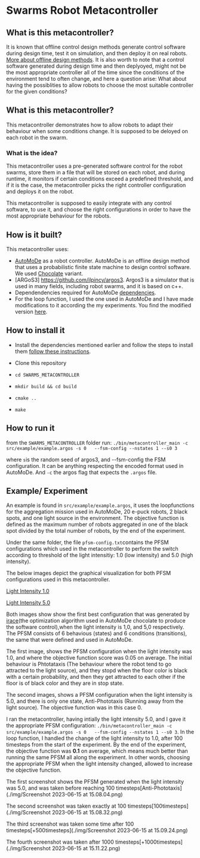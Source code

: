 # Swarms Robot Metacontroller

## What is this metacontroller?

It is known that offline control design methods generate control software during design time, test it on simulation, and then deploy it on real robots. [More about offline design methods](https://www.frontiersin.org/articles/10.3389/frobt.2019.00059/full). It is also worth to note that a control software generated during design time and then deplyoyed, might not be the most appropriate controller all of the time since the conditions of the environment tend to often change, and here a question arise: What about having the possiblities to allow robots to choose the most suitable controller for the given conditions? 


## What is this metacontroller?

This metacontroller demonstrates how to allow robots to adapt their behaviour when some conditions change. It is supposed to be deloyed on each robot in the swarm.

### What is the idea?

This metacontroller uses a pre-generated software control for the robot swarms, store them in a file that will be stored on each robot, and during runtime, it monitors if certain conditions exceed a predefined threshold, and if it is the case, the metacontroller picks the right controller configuration and deploys it on the robot. 

This metacontroller is supposed to easily integrate with any control software, to use it, and choose the right configurations in order to have the most appropriate behaviour for the robots.

## How is it built?

This metacontroller uses:
- [AutoMoDe](https://github.com/demiurge-project/ARGoS3-AutoMoDe) as a robot controller. AutoMoDe is an offline design method that uses a probabilistic finite state machine to design control software. We used [Chocolate](https://iridia.ulb.ac.be/IridiaTrSeries/rev/IridiaTr2014-015r003.pdf) variant.
- [ARGoS3] https://github.com/ilpincy/argos3. Argos3 is a simulator that is used in many fields, including robot swarms, and it is based on c++.
- Dependendencies required for AutoMoDe [dependencies](https://iridia.ulb.ac.be/wiki/Getting_started_for_Demiurge).
- For the loop function, I used the one used in AutoMoDe and I have made modifications to it according the my experiments. You find the modified version [here](https://github.com/FahimaGold/experiments-loop-functions).

## How to install it

- Install the dependencies mentioned earlier and follow the steps to install them [follow these instructions](https://iridia.ulb.ac.be/wiki/Getting_started_for_Demiurge).

- Clone this repository
- `cd SWARMS_METACONTROLLER`
- `mkdir build && cd build`
- `cmake ..`
- `make`

## How to run it

from the `SWARMS_METACONTROLLER` folder run:
`./bin/metacontroller_main -c src/example/example.argos -s 0   --fsm-config --nstates 1 --s0 3`

where `s`is the random seed of argos3, and --fsm-config the FSM configuration. It can be anything respecting the encoded format used in AutoMoDe. And `-c` the argos flag that expects the `.argos` file.

## Example/ Experiment

An example is found in `src/example/example.argos`, it uses the loopfunctions for the aggregation mission used in AutoMoDe, 20 e-puck robots, 2 black spots, and one light source in the environment. The objective function is defined as the maximum number of robots aggregated in one of the black spot divided by the total number of robots, by the end of the experiment.

Under the same folder, the file `pfsm-config.txt`contains the PFSM configurations which used in the metacontroller to perform the switch according to threshold of the light intensitiy: 1.0 (low intensity) and 5.0 (high intensity). 

The below images depict the graphical visualization for both PFSM configurations used in this metacontroller.

[Light Intensity 1.0](./img/aggregation_cngID_31291light_0.1.png)

[Light Intensity 5.0](./img/aggregation_configID3_light_5.0.png)

Both images show show the first best configuration that was generated by [irace](https://mlopez-ibanez.github.io/irace/)(the optimization algorithm used in AutoMoDe chocolate to produce the software control),when the light intensity is 1,0, and 5,0 respectively. The PFSM consists of 6 behavious (states) and 6 conditions (transitions), the same that were defined and used in AutoMoDe. 

The first image, shows the PFSM configuration when the light intensity was 1.0, and where the objective function score was 0.05 on average. The initial behaviour is Phtotataxis (The behaviour where the robot tend to go attracted to the light source), and they stopd when the floor color is black with a certain probability, and then they get attracted to each other if the floor is of black color and they are in stop state.

The second images, shows a PFSM configuration when the light intensity is 5.0, and there is only one state, Anti-Phototaxis (Running away from the light source). The objective function was in this case 0.

I ran the metacontroller, having intially the light intensity 5.0, and I gave it the appropriate PFSM configuration: `./bin/metacontroller_main -c src/example/example.argos -s 0   --fsm-config --nstates 1 --s0 3`. In the loop function, I handled the change of the light intensity to 1.0, after 100 timesteps from the start of the experiment. By the end of the experiment, the objective function was **0.1** on average, which means much better than running the same PFSM all along the experiment. In other words, choosing the appropriate PFSM when the light intensity changed, allowed to increase the objective function. 

The first screenshot shows the PFSM generated when the light intensity was 5.0, and was taken before reaching 100 timesteps[Anti-Phototaxis](./img/Screenshot 2023-06-15 at 15.08.04.png)

The second screenshot was taken exactly at 100 timesteps[100timesteps](./img/Screenshot 2023-06-15 at 15.08.32.png)


The third screenshot was taken some time after 100 timesteps[+500timesteps](./img/Screenshot 2023-06-15 at 15.09.24.png)

The fourth screenshot was taken after 1000 timesteps[+1000timesteps](./img/Screenshot 2023-06-15 at 15.11.22.png)